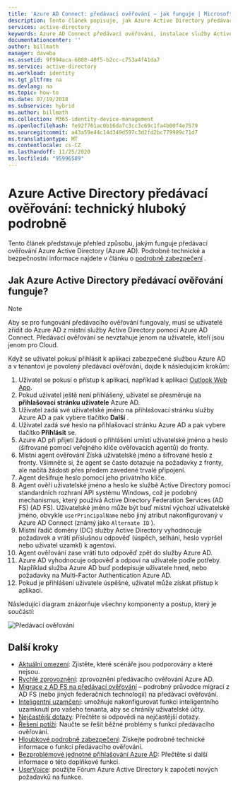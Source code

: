 ```yaml
---
title: 'Azure AD Connect: předávací ověřování – jak funguje | Microsoft Docs'
description: Tento článek popisuje, jak Azure Active Directory předávací ověřování funguje.
services: active-directory
keywords: Azure AD Connect předávací ověřování, instalace služby Active Directory, požadované součásti pro Azure AD, jednotné přihlašování, jednotné přihlašování
documentationcenter: ''
author: billmath
manager: daveba
ms.assetid: 9f994aca-6088-40f5-b2cc-c753a4f41da7
ms.service: active-directory
ms.workload: identity
ms.tgt_pltfrm: na
ms.devlang: na
ms.topic: how-to
ms.date: 07/19/2018
ms.subservice: hybrid
ms.author: billmath
ms.collection: M365-identity-device-management
ms.openlocfilehash: fe92f761ac0b16da7c3cc3c69c1fa4b00f4e7579
ms.sourcegitcommit: a43a59e44c14d349d597c3d2fd2bc779989c71d7
ms.translationtype: MT
ms.contentlocale: cs-CZ
ms.lasthandoff: 11/25/2020
ms.locfileid: "95996589"
---
```

# <a name="azure-active-directory-pass-through-authentication-technical-deep-dive"></a>Azure Active Directory předávací ověřování: technický hluboký podrobně
Tento článek představuje přehled způsobu, jakým funguje předávací ověřování Azure Active Directory (Azure AD). Podrobné technické a bezpečnostní informace najdete v článku o [podrobně zabezpečení](how-to-connect-pta-security-deep-dive.md) .

## <a name="how-does-azure-active-directory-pass-through-authentication-work"></a>Jak Azure Active Directory předávací ověřování funguje?

>[!NOTE]
>Aby se pro fungování předávacího ověřování fungovaly, musí se uživatelé zřídit do Azure AD z místní služby Active Directory pomocí Azure AD Connect. Předávací ověřování se nevztahuje jenom na uživatele, kteří jsou jenom pro Cloud.

Když se uživatel pokusí přihlásit k aplikaci zabezpečené službou Azure AD a v tenantovi je povolený předávací ověřování, dojde k následujícím krokům:

1. Uživatel se pokusí o přístup k aplikaci, například k aplikaci [Outlook Web App](https://outlook.office365.com/owa/).
2. Pokud uživatel ještě není přihlášený, uživatel se přesměruje na **přihlašovací stránku uživatele** Azure AD.
3. Uživatel zadá své uživatelské jméno na přihlašovací stránku služby Azure AD a pak vybere tlačítko **Další** .
4. Uživatel zadá své heslo na přihlašovací stránku Azure AD a pak vybere tlačítko **Přihlásit** se.
5. Azure AD při přijetí žádosti o přihlášení umístí uživatelské jméno a heslo (šifrované pomocí veřejného klíče ověřovacích agentů) do fronty.
6. Místní agent ověřování Získá uživatelské jméno a šifrované heslo z fronty. Všimněte si, že agent se často dotazuje na požadavky z fronty, ale načítá žádosti přes předem zavedené trvalé připojení.
7. Agent dešifruje heslo pomocí jeho privátního klíče.
8. Agent ověří uživatelské jméno a heslo ke službě Active Directory pomocí standardních rozhraní API systému Windows, což je podobný mechanismus, který používá Active Directory Federation Services (AD FS) (AD FS). Uživatelské jméno může být buď místní výchozí uživatelské jméno, obvykle `userPrincipalName` nebo jiný atribut nakonfigurovaný v Azure AD Connect (známý jako `Alternate ID` ).
9. Místní řadič domény (DC) služby Active Directory vyhodnocuje požadavek a vrátí příslušnou odpověď (úspěch, selhání, heslo vypršel nebo uživatel uzamkl) k agentovi.
10. Agent ověřování zase vrátí tuto odpověď zpět do služby Azure AD.
11. Azure AD vyhodnocuje odpověď a odpoví na uživatele podle potřeby. Například služba Azure AD buď podepisuje uživatele hned, nebo požadavky na Multi-Factor Authentication Azure AD.
12. Pokud je přihlášení uživatele úspěšné, uživatel může získat přístup k aplikaci.

Následující diagram znázorňuje všechny komponenty a postup, který je součástí:

![Předávací ověřování](./media/how-to-connect-pta-how-it-works/pta2.png)

## <a name="next-steps"></a>Další kroky
- [Aktuální omezení](how-to-connect-pta-current-limitations.md): Zjistěte, které scénáře jsou podporovány a které nejsou.
- [Rychlé zprovoznění](how-to-connect-pta-quick-start.md): zprovoznění předávacího ověřování Azure AD.
- [Migrace z AD FS na předávací ověřování](https://aka.ms/adfstoPTADP) – podrobný průvodce migrací z AD FS (nebo jiných federačních technologií) na předávací ověřování.
- [Inteligentní uzamčení](../authentication/howto-password-smart-lockout.md): umožňuje nakonfigurovat funkci inteligentního uzamknutí pro vašeho tenanta, aby se chránily uživatelské účty.
- [Nejčastější dotazy](how-to-connect-pta-faq.md): Přečtěte si odpovědi na nejčastější dotazy.
- [Řešení potíží](tshoot-connect-pass-through-authentication.md): Naučte se řešit běžné problémy s funkcí předávacího ověřování.
- [Hloubkové podrobně zabezpečení](how-to-connect-pta-security-deep-dive.md): Získejte podrobné technické informace o funkci předávacího ověřování.
- [Bezproblémové jednotné přihlašování Azure AD](how-to-connect-sso.md): Přečtěte si další informace o této doplňkové funkci.
- [UserVoice](https://feedback.azure.com/forums/169401-azure-active-directory/category/160611-directory-synchronization-aad-connect): použijte Fórum Azure Active Directory k započetí nových požadavků na funkce.

